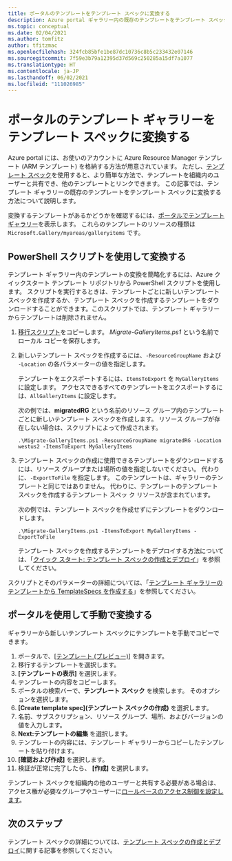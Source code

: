 ```yaml
---
title: ポータルのテンプレートをテンプレート スペックに変換する
description: Azure portal ギャラリー内の既存のテンプレートをテンプレート スペックに変換する方法について説明します。
ms.topic: conceptual
ms.date: 02/04/2021
ms.author: tomfitz
author: tfitzmac
ms.openlocfilehash: 324fcb85bfe1be87dc10736c8b5c233432e07146
ms.sourcegitcommit: 7f59e3b79a12395d37d569c250285a15df7a1077
ms.translationtype: HT
ms.contentlocale: ja-JP
ms.lasthandoff: 06/02/2021
ms.locfileid: "111026985"
---
```

# <a name="convert-template-gallery-in-portal-to-template-specs"></a>ポータルのテンプレート ギャラリーをテンプレート スペックに変換する

Azure portal には、お使いのアカウントに Azure Resource Manager テンプレート (ARM テンプレート) を格納する方法が用意されています。 ただし、[テンプレート スペック](template-specs.md)を使用すると、より簡単な方法で、テンプレートを組織内のユーザーと共有でき、他のテンプレートとリンクできます。 この記事では、テンプレート ギャラリーの既存のテンプレートをテンプレート スペックに変換する方法について説明します。

変換するテンプレートがあるかどうかを確認するには、[ポータルでテンプレート ギャラリー](https://portal.azure.com/#blade/HubsExtension/BrowseResourceBlade/resourceType/Microsoft.Gallery%2Fmyareas%2Fgalleryitems)を表示します。 これらのテンプレートのリソースの種類は `Microsoft.Gallery/myareas/galleryitems` です。

## <a name="convert-with-powershell-script"></a>PowerShell スクリプトを使用して変換する

テンプレート ギャラリー内のテンプレートの変換を簡略化するには、Azure クイックスタート テンプレート リポジトリから PowerShell スクリプトを使用します。 スクリプトを実行するときは、テンプレートごとに新しいテンプレート スペックを作成するか、テンプレート スペックを作成するテンプレートをダウンロードすることができます。このスクリプトでは、テンプレート ギャラリーからテンプレートは削除されません。

1. [移行スクリプト](https://github.com/Azure/azure-quickstart-templates/blob/master/201-templatespec-migrate-create/Migrate-GalleryItems.ps1)をコピーします。 *Migrate-GalleryItems.ps1* という名前でローカル コピーを保存します。
1. 新しいテンプレート スペックを作成するには、`-ResourceGroupName` および `-Location` の各パラメーターの値を指定します。

   テンプレートをエクスポートするには、`ItemsToExport` を `MyGalleryItems` に設定します。 アクセスできるすべてのテンプレートをエクスポートするには、`AllGalleryItems` に設定します。

   次の例では、**migratedRG** という名前のリソース グループ内のテンプレートごとに新しいテンプレート スペックを作成します。 リソース グループが存在しない場合は、スクリプトによって作成されます。

   ```azurepowershell
   .\Migrate-GalleryItems.ps1 -ResourceGroupName migratedRG -Location westus2 -ItemsToExport MyGalleryItems
   ```

1. テンプレート スペックの作成に使用できるテンプレートをダウンロードするには、リソース グループまたは場所の値を指定しないでください。 代わりに、`-ExportToFile` を指定します。 このテンプレートは、ギャラリーのテンプレートと同じではありません。 代わりに、テンプレートのテンプレート スペックを作成するテンプレート スペッ ク リソースが含まれています。

   次の例では、テンプレート スペックを作成せずにテンプレートをダウンロードします。

   ```azurepowershell
   .\Migrate-GalleryItems.ps1 -ItemsToExport MyGalleryItems -ExportToFile
   ```

   テンプレート スペックを作成するテンプレートをデプロイする方法については、「[クイック スタート: テンプレート スペックの作成とデプロイ](quickstart-create-template-specs.md)」を参照してください。

スクリプトとそのパラメーターの詳細については、「[テンプレート ギャラリーのテンプレートから TemplateSpecs を作成する](https://github.com/Azure/azure-quickstart-templates/tree/master/201-templatespec-migrate-create)」を参照してください。

## <a name="manually-convert-through-portal"></a>ポータルを使用して手動で変換する

ギャラリーから新しいテンプレート スペックにテンプレートを手動でコピーできます。

1. ポータルで、[[テンプレート (プレビュー)]](https://portal.azure.com/#blade/HubsExtension/BrowseResourceBlade/resourceType/Microsoft.Gallery%2Fmyareas%2Fgalleryitems) を開きます。
1. 移行するテンプレートを選択します。
1. **[テンプレートの表示]** を選択します。
1. テンプレートの内容をコピーします。
1. ポータルの検索バーで、**テンプレート スペック** を検索します。 そのオプションを選択します。
1. **[Create template spec]\(テンプレート スペックの作成\)** を選択します。
1. 名前、サブスクリプション、リソース グループ、場所、およびバージョンの値を入力します。
1. **Next:テンプレートの編集** を選択します。
1. テンプレートの内容には、テンプレート ギャラリーからコピーしたテンプレートを貼り付けます。
1. **[確認および作成]** を選択します。
1. 検証が正常に完了したら、 **[作成]** を選択します。

テンプレート スペックを組織内の他のユーザーと共有する必要がある場合は、アクセス権が必要なグループやユーザーに[ロールベースのアクセス制御を設定します](../../role-based-access-control/tutorial-role-assignments-group-powershell.md)。

## <a name="next-steps"></a>次のステップ

テンプレート スペックの詳細については、[テンプレート スペックの作成とデプロイ](template-specs.md)に関する記事を参照してください。
